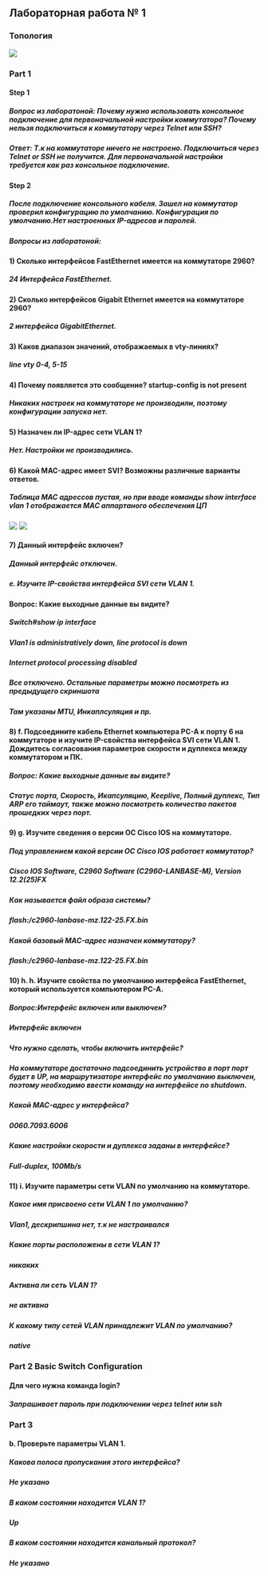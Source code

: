 ## Лабораторная работа № 1
###                                       Топология
![](https://github.com/A1exger/Network-Engineer/blob/main/Labs/Lab1/%D0%A1%D0%BD%D0%B8%D0%BC%D0%BE%D0%BA.PNG)

### Part 1
#### Step 1
##### Вопрос из лаборатоной: Почему нужно использовать консольное подключение для первоначальной настройки коммутатора? Почему нельзя подключиться к коммутатору через Telnet или SSH?
##### Ответ: Т.к на коммутаторе ничего не настроено. Подключиться через Telnet or SSH не получится. Для первоначальной настройки требуется как раз консольное подключение.  
#### Step 2
##### После подключение консольного кабеля. Зашел на коммутатор проверил конфигурацию по умолчанию. Конфигурация по умолчанию.Нет настроенных IP-адресов и паролей.
##### Вопросы из лаборатоной:
#### 1) Сколько интерфейсов FastEthernet имеется на коммутаторе 2960? 
##### ***24 Интерфейса FastEthernet.***
#### 2) Сколько интерфейсов Gigabit Ethernet имеется на коммутаторе 2960?
##### ***2 интерфейса GigabitEthernet.***
#### 3) Каков диапазон значений, отображаемых в vty-линиях?
##### ***line vty 0-4, 5-15***
#### 4) Почему появляется это сообщение? startup-config is not present
##### ***Никаких настроек на коммутаторе не производили, поэтому конфигурации запуска нет.***
#### 5) Назначен ли IP-адрес сети VLAN 1?
##### ***Нет. Настройки не производились.***
#### 6) Какой MAC-адрес имеет SVI? Возможны различные варианты ответов.
##### ***Таблица MAC адрессов пустая, но при вводе команды show interface vlan 1 отображается МАС аппартаного обеспечения ЦП***
![](https://github.com/A1exger/Network-Engineer/blob/main/Labs/Lab1/mac.PNG)
![](https://github.com/A1exger/Network-Engineer/blob/main/Labs/Lab1/check.PNG)
#### 7) Данный интерфейс включен?
##### ***Данный интерфейс отключен.***
##### e.	Изучите IP-свойства интерфейса SVI сети VLAN 1.
#### Вопрос: Какие выходные данные вы видите?
##### ***Switch#show ip interface***
##### ***Vlan1 is administratively down, line protocol is down***
##### ***Internet protocol processing disabled***
##### ***Все отключено. Остальные параметры можно посмотреть из предыдущего скриншота***
##### ***Там указаны MTU, Инкаплсуляция и пр.***
#### 8) f.	Подсоедините кабель Ethernet компьютера PC-A к порту 6 на коммутаторе и изучите IP-свойства интерфейса SVI сети VLAN 1. Дождитесь согласования параметров скорости и дуплекса между коммутатором и ПК.
#####  Вопрос: Какие выходные данные вы видите?
##### ***Статус порта, Скорость, Икапсуляцию, Keeplive, Полный дуплекс, Тип ARP его таймаут, также можно посмотреть количество пакетов прошедких через порт.***
#### 9) g. Изучите сведения о версии ОС Cisco IOS на коммутаторе.
##### Под управлением какой версии ОС Cisco IOS работает коммутатор?
##### ***Cisco IOS Software, C2960 Software (C2960-LANBASE-M), Version 12.2(25)FX***
##### Как называется файл образа системы?
##### ***flash:/c2960-lanbase-mz.122-25.FX.bin***
##### Какой базовый MAC-адрес назначен коммутатору?
##### ***flash:/c2960-lanbase-mz.122-25.FX.bin***
#### 10) h. h.	Изучите свойства по умолчанию интерфейса FastEthernet, который используется компьютером PC-A.
##### Вопрос:Интерфейс включен или выключен?
##### ***Интерфейс включен***
##### Что нужно сделать, чтобы включить интерфейс?
##### ***На коммутаторе достаточно подсоединить устройство в порт порт будет в UP, на маршрутизаторе интерфейс по умолчанию выключен, поэтому необходимо ввести команду на интерфейсе no shutdown.***
##### Какой MAC-адрес у интерфейса?
##### ***0060.7093.6006***
##### Какие настройки скорости и дуплекса заданы в интерфейсе?
##### ***Full-duplex, 100Mb/s***
#### 11) i.	Изучите параметры сети VLAN по умолчанию на коммутаторе.
##### Какое имя присвоено сети VLAN 1 по умолчанию?
##### ***Vlan1, дескрипшина нет, т.к не настраивался***
##### Какие порты расположены в сети VLAN 1?
##### ***никаких***
##### Активна ли сеть VLAN 1?
##### ***не активна***
##### К какому типу сетей VLAN принадлежит VLAN по умолчанию?
##### ***native***

### Part 2 Basic Switch Configuration

#### Для чего нужна команда login?
#### ***Запрашивает пароль при подключении через telnet или ssh***

### Part 3 

#### b.	Проверьте параметры VLAN 1.
##### Какова полоса пропускания этого интерфейса?
##### ***Не указано***
##### В каком состоянии находится VLAN 1?
##### ***Up***
##### В каком состоянии находится канальный протокол?
##### ***Не указано***


